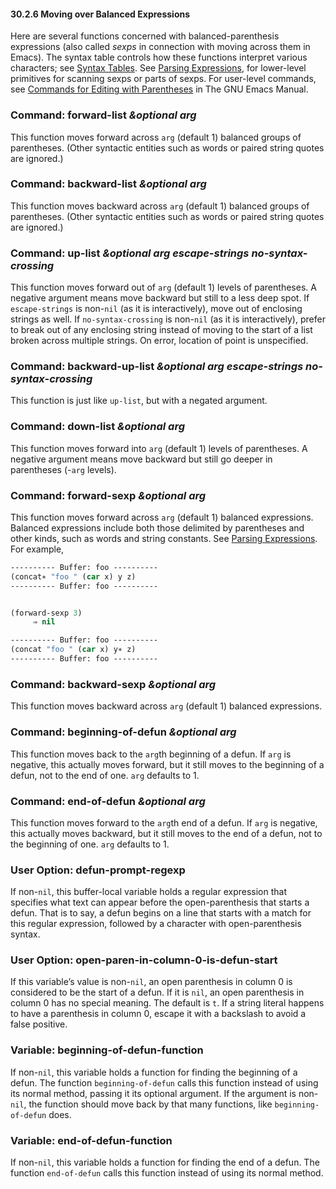 

#### 30.2.6 Moving over Balanced Expressions

Here are several functions concerned with balanced-parenthesis expressions (also called *sexps* in connection with moving across them in Emacs). The syntax table controls how these functions interpret various characters; see [Syntax Tables](Syntax-Tables.html). See [Parsing Expressions](Parsing-Expressions.html), for lower-level primitives for scanning sexps or parts of sexps. For user-level commands, see [Commands for Editing with Parentheses](https://www.gnu.org/software/emacs/manual/html_node/emacs/Parentheses.html#Parentheses) in The GNU Emacs Manual.

### Command: **forward-list** *\&optional arg*

This function moves forward across `arg` (default 1) balanced groups of parentheses. (Other syntactic entities such as words or paired string quotes are ignored.)

### Command: **backward-list** *\&optional arg*

This function moves backward across `arg` (default 1) balanced groups of parentheses. (Other syntactic entities such as words or paired string quotes are ignored.)

### Command: **up-list** *\&optional arg escape-strings no-syntax-crossing*

This function moves forward out of `arg` (default 1) levels of parentheses. A negative argument means move backward but still to a less deep spot. If `escape-strings` is non-`nil` (as it is interactively), move out of enclosing strings as well. If `no-syntax-crossing` is non-`nil` (as it is interactively), prefer to break out of any enclosing string instead of moving to the start of a list broken across multiple strings. On error, location of point is unspecified.

### Command: **backward-up-list** *\&optional arg escape-strings no-syntax-crossing*

This function is just like `up-list`, but with a negated argument.

### Command: **down-list** *\&optional arg*

This function moves forward into `arg` (default 1) levels of parentheses. A negative argument means move backward but still go deeper in parentheses (-`arg` levels).

### Command: **forward-sexp** *\&optional arg*

This function moves forward across `arg` (default 1) balanced expressions. Balanced expressions include both those delimited by parentheses and other kinds, such as words and string constants. See [Parsing Expressions](Parsing-Expressions.html). For example,

```lisp
---------- Buffer: foo ----------
(concat∗ "foo " (car x) y z)
---------- Buffer: foo ----------
```

```lisp
```

```lisp
(forward-sexp 3)
     ⇒ nil

---------- Buffer: foo ----------
(concat "foo " (car x) y∗ z)
---------- Buffer: foo ----------
```

### Command: **backward-sexp** *\&optional arg*

This function moves backward across `arg` (default 1) balanced expressions.

### Command: **beginning-of-defun** *\&optional arg*

This function moves back to the `arg`th beginning of a defun. If `arg` is negative, this actually moves forward, but it still moves to the beginning of a defun, not to the end of one. `arg` defaults to 1.

### Command: **end-of-defun** *\&optional arg*

This function moves forward to the `arg`th end of a defun. If `arg` is negative, this actually moves backward, but it still moves to the end of a defun, not to the beginning of one. `arg` defaults to 1.

### User Option: **defun-prompt-regexp**

If non-`nil`, this buffer-local variable holds a regular expression that specifies what text can appear before the open-parenthesis that starts a defun. That is to say, a defun begins on a line that starts with a match for this regular expression, followed by a character with open-parenthesis syntax.

### User Option: **open-paren-in-column-0-is-defun-start**

If this variable’s value is non-`nil`, an open parenthesis in column 0 is considered to be the start of a defun. If it is `nil`, an open parenthesis in column 0 has no special meaning. The default is `t`. If a string literal happens to have a parenthesis in column 0, escape it with a backslash to avoid a false positive.

### Variable: **beginning-of-defun-function**

If non-`nil`, this variable holds a function for finding the beginning of a defun. The function `beginning-of-defun` calls this function instead of using its normal method, passing it its optional argument. If the argument is non-`nil`, the function should move back by that many functions, like `beginning-of-defun` does.

### Variable: **end-of-defun-function**

If non-`nil`, this variable holds a function for finding the end of a defun. The function `end-of-defun` calls this function instead of using its normal method.
